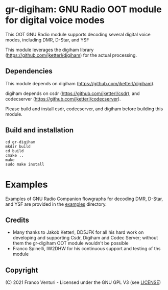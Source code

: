 # gr-digiham: GNU Radio OOT module for digital voice modes

This OOT GNU Radio module supports decoding several digital voice modes, including DMR, D-Star, and YSF

This module leverages the digiham library (https://github.com/jketterl/digiham) for the actual processing.


## Dependencies

This module depends on digiham (https://github.com/jketterl/digiham).

digiham depends on csdr (https://github.com/jketterl/csdr), and codecserver (https://github.com/jketterl/codecserver).

Please build and install csdr, codecserver, and digiham before building this module.


## Build and installation

```
cd gr-digiham
mkdir build
cd build
cmake ..
make
sudo make install
```

# Examples

Examples of GNU Radio Companion flowgraphs for decoding DMR, D-Star, and YSF are provided in the [examples](examples) directory.


## Credits

- Many thanks to Jakob Ketterl, DD5JFK for all his hard work on developing and supporting Csdr, Digiham and Codec Server; without them the gr-digiham OOT module wouldn't be possible
- Franco Spinelli, IW2DHW for his continuous support and testing of ths module


## Copyright

(C) 2021 Franco Venturi - Licensed under the GNU GPL V3 (see [LICENSE](LICENSE))
